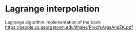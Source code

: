 # Lagrange interpolation

Lagrange algorithm implementation of the book https://people.cs.georgetown.edu/jthaler/ProofsArgsAndZK.pdf    
